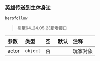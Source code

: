 ### 英雄传送到主体身边

`herofollow`

> **<font color="#808080" style="font-size: 13px;">引擎64_24.05.23新增接口</font>**

| 参数  | 类型     | 空   | 默认 | 注释     |
| :---- | :------- | :--- | :--- | :------- |
| actor | `object` | 否   |      | 玩家对象 |

